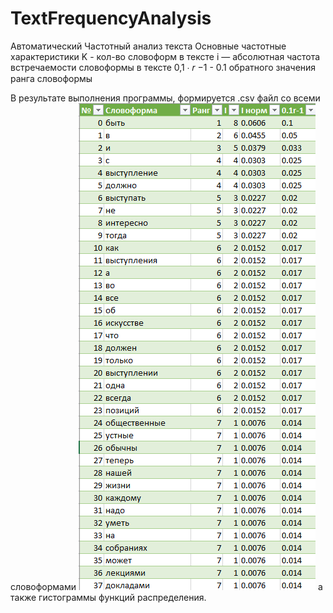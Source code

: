 # TextFrequencyAnalysis
Автоматический Частотный анализ текста
Основные частотные характеристики
K - кол-во  словоформ в тексте 
i — абсолютная частота встречаемости словоформы в тексте 
0,1 ∙ 𝑟 −1 - 0.1 обратного значения ранга словоформы

В результате выполнения программы, формируется .csv файл со всеми словоформами
![Image alt](https://github.com/GongniR/TextFrequencyAnalysis/blob/denis/graphs/words.png)
а также гистограммы функций распределения.
